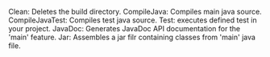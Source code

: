 Clean: Deletes the build directory.
CompileJava: Compiles main java source.
CompileJavaTest: Compiles test java source.
Test: executes defined test in your project.
JavaDoc: Generates JavaDoc API documentation for the 'main' feature.
Jar: Assembles a jar filr containing classes from 'main' java file.
